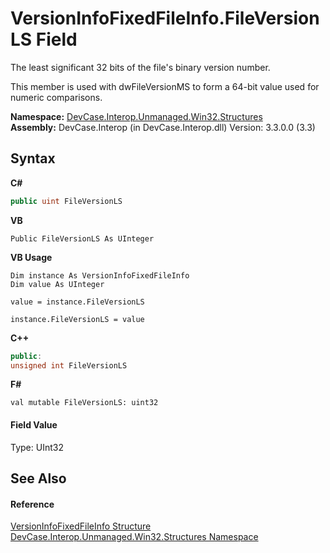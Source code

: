 # VersionInfoFixedFileInfo.FileVersionLS Field
 

The least significant 32 bits of the file's binary version number. 

 This member is used with dwFileVersionMS to form a 64-bit value used for numeric comparisons.

**Namespace:**&nbsp;<a href="N_DevCase_Interop_Unmanaged_Win32_Structures">DevCase.Interop.Unmanaged.Win32.Structures</a><br />**Assembly:**&nbsp;DevCase.Interop (in DevCase.Interop.dll) Version: 3.3.0.0 (3.3)

## Syntax

**C#**<br />
``` C#
public uint FileVersionLS
```

**VB**<br />
``` VB
Public FileVersionLS As UInteger
```

**VB Usage**<br />
``` VB Usage
Dim instance As VersionInfoFixedFileInfo
Dim value As UInteger

value = instance.FileVersionLS

instance.FileVersionLS = value
```

**C++**<br />
``` C++
public:
unsigned int FileVersionLS
```

**F#**<br />
``` F#
val mutable FileVersionLS: uint32
```


#### Field Value
Type: UInt32

## See Also


#### Reference
<a href="T_DevCase_Interop_Unmanaged_Win32_Structures_VersionInfoFixedFileInfo">VersionInfoFixedFileInfo Structure</a><br /><a href="N_DevCase_Interop_Unmanaged_Win32_Structures">DevCase.Interop.Unmanaged.Win32.Structures Namespace</a><br />